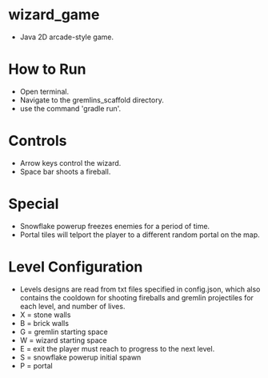 # wizard_game
- Java 2D arcade-style game.

# How to Run
- Open terminal.
- Navigate to the gremlins_scaffold directory.
- use the command 'gradle run'.

# Controls
- Arrow keys control the wizard.
- Space bar shoots a fireball.

# Special
- Snowflake powerup freezes enemies for a period of time.
- Portal tiles will telport the player to a different random portal on the map.

# Level Configuration
- Levels designs are read from txt files specified in config.json, which also contains the cooldown for shooting fireballs and gremlin projectiles for each level, and number of lives.
- X = stone walls
- B = brick walls
- G = gremlin starting space
- W = wizard starting space
- E = exit the player must reach to progress to the next level.
- S = snowflake powerup initial spawn
- P = portal
